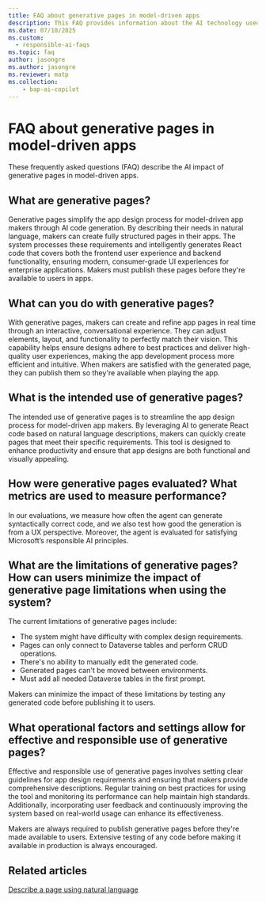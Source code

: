 ```yaml
---
title: FAQ about generative pages in model-driven apps
description: This FAQ provides information about the AI technology used in the generative pages feature with key considerations and details about how AI is used, how it was tested and evaluated, and any specific limitations.
ms.date: 07/10/2025
ms.custom: 
  - responsible-ai-faqs
ms.topic: faq
author: jasongre
ms.author: jasongre 
ms.reviewer: matp
ms.collection: 
    - bap-ai-copilot 
---
```

# FAQ about generative pages in model-driven apps

These frequently asked questions (FAQ) describe the AI impact of generative pages in model-driven apps.

## What are generative pages?

Generative pages simplify the app design process for model-driven app makers through AI code generation. By describing their needs in natural language, makers can create fully structured pages in their apps. The system processes these requirements and intelligently generates React code that covers both the frontend user experience and backend functionality, ensuring modern, consumer-grade UI experiences for enterprise applications. Makers must publish these pages before they're available to users in apps.

## What can you do with generative pages? 

With generative pages, makers can create and refine app pages in real time through an interactive, conversational experience. They can adjust elements, layout, and functionality to perfectly match their vision. This capability helps ensure designs adhere to best practices and deliver high-quality user experiences, making the app development process more efficient and intuitive. When makers are satisfied with the generated page, they can publish them so they're available when playing the app.

## What is the intended use of generative pages?

The intended use of generative pages is to streamline the app design process for model-driven app makers. By leveraging AI to generate React code based on natural language descriptions, makers can quickly create pages that meet their specific requirements. This tool is designed to enhance productivity and ensure that app designs are both functional and visually appealing.

## How were generative pages evaluated? What metrics are used to measure performance?

In our evaluations, we measure how often the agent can generate syntactically correct code, and we also test how good the generation is from a UX perspective. Moreover, the agent is evaluated for satisfying Microsoft’s responsible AI principles.

## What are the limitations of generative pages? How can users minimize the impact of generative page limitations when using the system?

The current limitations of generative pages include:

- The system might have difficulty with complex design requirements.
- Pages can only connect to Dataverse tables and perform CRUD operations.
- There's no ability to manually edit the generated code.
- Generated pages can't be moved between environments.
- Must add all needed Dataverse tables in the first prompt.

Makers can minimize the impact of these limitations by testing any generated code before publishing it to users.

## What operational factors and settings allow for effective and responsible use of generative pages?  

Effective and responsible use of generative pages involves setting clear guidelines for app design requirements and ensuring that makers provide comprehensive descriptions. Regular training on best practices for using the tool and monitoring its performance can help maintain high standards. Additionally, incorporating user feedback and continuously
improving the system based on real-world usage can enhance its effectiveness.

Makers are always required to publish generative pages before they're made available to users. Extensive testing of any code before making it available in production is always
encouraged.

## Related articles

[Describe a page using natural language](../model-driven-apps/generative-pages.md)

